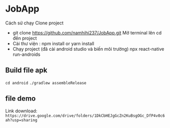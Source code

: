 # JobApp

Cách sử chạy
Clone project

- git clone https://github.com/namhihi237/JobApp.git
  Mở terminal lên cd đến project
- Cài thư viện : npm install or yarn install
- Chạy project (đã cài android studio và biến môi trường)
  npx react-native run-androids

## Build file apk

`cd android`
`./gradlew assembleRelease`

## file demo

Link download: `https://drive.google.com/drive/folders/1DkCbHEJgGcZn2KuBsgOGc_DfP4v0c6ah?usp=sharing`
